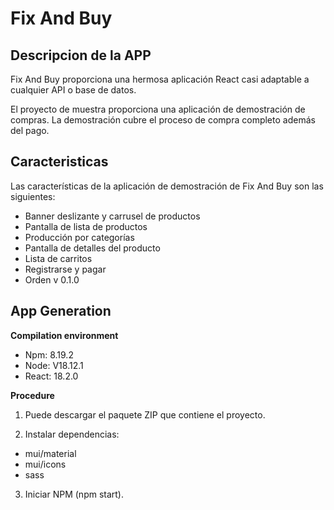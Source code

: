 # Fix And Buy

## Descripcion de la APP 

Fix And Buy proporciona una hermosa aplicación React casi adaptable a cualquier API o base de datos.

El proyecto de muestra proporciona una aplicación de demostración de compras. La demostración cubre el proceso de compra completo además del pago.


## Caracteristicas
Las características de la aplicación de demostración de Fix And Buy son las siguientes:
- Banner deslizante y carrusel de productos
- Pantalla de lista de productos
- Producción por categorías
- Pantalla de detalles del producto
- Lista de carritos
- Registrarse y pagar
- Orden v 0.1.0

## App Generation
**Compilation environment**

- Npm: 8.19.2
- Node: V18.12.1
- React: 18.2.0

**Procedure**
1. Puede descargar el paquete ZIP que contiene el proyecto.

2. Instalar dependencias:

- mui/material
- mui/icons
- sass

3. Iniciar NPM (npm start).

